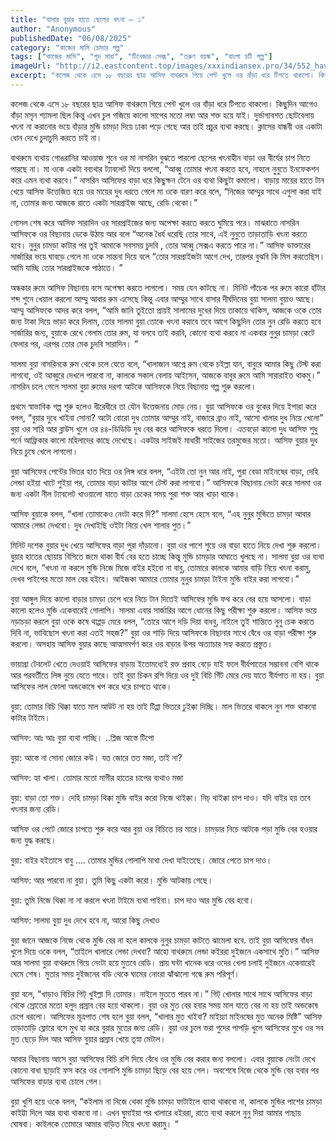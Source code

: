 ```yaml
---
title: "বাসার বুয়ার হাতে ছেলের খৎনা – ১"
author: "Anonymous"
publishedDate: "06/08/2025"
category: "কাজের মাসি চোদার গল্প"
tags: ["কাজের মাসি", "গুদ মারা", "টিনেজার সেক্স", "তরুণ বয়স্ক", "বাংলা চটি গল্প"]
imageUrl: "http://i2.eastcontent.top/images/xxxindiansex.pro/34/552_have.jpg"
excerpt: "কলেজ থেকে এসে ১৮ বছরের ছাত্র আসিফ বাথরুমে গিয়ে পেন্ট খুলে ওর বাঁড়া ধরে টিপতে থাকলো। কিছুদিন আগেও বাঁড়া মসৃন শ্যামলা ছিল কিন্তু এখন চুল গজিয়ে কালো সাপের মতো লম্বা আর শক্ত হয়ে যাই। দুর্ভাগ্যবশত ছোটবেলায়..."
---
```


কলেজ থেকে এসে ১৮ বছরের ছাত্র আসিফ বাথরুমে গিয়ে পেন্ট খুলে ওর বাঁড়া ধরে টিপতে থাকলো। কিছুদিন আগেও বাঁড়া মসৃন শ্যামলা ছিল কিন্তু এখন চুল গজিয়ে কালো সাপের মতো লম্বা আর শক্ত হয়ে যাই। দুর্ভাগ্যবশত ছোটবেলায় খৎনা না করানোর ভয়ে বাঁড়ার মুন্ডি চামড়া দিয়ে ঢাকা পড়ে গেছে আর তাই প্রচুর ব্যথা করছে। ক্লাসের বান্ধবী ওর একাটা ধোন দেখে চুদাচুদি করতে চাই না।


বাথরুমে ব্যথায় গোঙরানির আওয়াজ শুনে ওর মা নাসরিন বুঝতে পারলো ছেলের খৎনাহীন বাড়া ওর বীর্যের চাপ নিতে পারছে না। মা ওকে একটা বব্যথার ট্যাবলেট দিয়ে বললো, “আব্বু তোমার খৎনা করতে হবে, নাহলে নুনুতে ইনফেকশন করে এমন ব্যথা করবে।” নাসরিন আসিফের বাড়া ধরে কিছুক্ষন টেনে ওর ব্যথা কিছুটা কমালো। বাড়ায় মায়ের হাতে টান খেয়ে আসিফ উত্তেজিত হয়ে ওর মায়ের দুধ ধরতে গেলে মা ওকে বারণ করে বলে, “নিজের আম্মুর সাথে এগুলা করা যাই না, তোমার জন্য আজকে রাতে একটা সারপ্রাইজ আছে, রেডি থেকো।”


গোসল শেষ করে আসিফ সারাদিন ওর সারপ্রাইজের জন্য অপেক্ষা করতে করতে ঘুমিয়ে পরে। মাঝরাতে নাসরিন আসিফকে ওর বিছানায় ডেকে উঠায় আর বলে “অনেক ধৈর্য ধরেছি তোর সাথে, এই নুনুতে তাড়াতাড়ি খৎনা করতে হবে। নুনুর চামড়া কাটার পর তুই আমাকে সবসময় চুদবি , তোর আব্বু সেক্সএ করতে পারে না।” আসিফ ডাক্তারের সার্জারির ভয়ে ঘাবড়ে গেলে মা ওকে সান্তনা দিয়ে বলে “তোর সারপ্রাইজটা আগে দেখ, তারপর বুঝবি কি মিস করতেছিস। আমি যাচ্ছি তোর সারপ্রাইজকে পাঠাতে। ”


অন্ধকার রুমে আসিফ বিছানায় বসে অপেক্ষা করতে লাগলো। সময় যেন কাটছে না। মিনিট পাঁচেক পর রুমে কারো হাঁটার শব্দ শুনে খেয়াল করলো আম্মু আবার রুম এসেছে কিন্তু এবার আম্মুর সাথে বাসার দীর্ঘদিনের বুয়া সালমা বুয়াও আছে। আম্মু আসিফকে আদর করে বলল, “আমি জানি তুইতো প্রায়ই সালামের দুধের দিয়ে তাকায়ে থাকিস, আজকে ওকে তোর জন্য টাকা দিয়ে ভাড়া করে দিলাম, তোর সালমা বুয়া তোকে খৎনা করাবে তবে আগে কিছুদিন তোর নুন রেডি করতে হবে সার্জারির জন্য, বুয়াকে রেখে গেলাম তোর রুম, যা বলবে তাই করবি, কোনো ব্যথা করবে না একবার নুনুর চামড়া কেটে ফেলার পর, এরপর তোর মেক চুদবি সারাদিন। ”


সালমা বুয়া নাসরিনকে রুম থেকে চলে যেতে বলে, “খালাজান আপ্নে রুম থেকে চইল্লা যান, বাবুরে আমার কিছু টেস্ট করা লাগবো, ওই আব্বুরে দেখলে পারবো না, কালকে সকাল বেলায় আইসেন, আজকে বাবুর রুমে আমি সারারাইত থাকমু।” নাসরিন চলে গেলে সালমা বুয়া রুমের দরগা আটকে আসিফকে নিয়ে বিছানায় গল্প শুরু করলো।


প্রথমে স্বাভাবিক গল্প শুরু হলেও ধীরেধীরে তা যৌন উত্তেজনায় মোড় নেয়। বুয়া আসিফকে ওর বুকের দিয়ে ইশারা করে বলল, “বুয়ার দুধে খাইবা সোনা? অটো বোরো দুধ তোমার আম্মুর নাই, বাজারে ব্রাও নাই, আসো খালার দুধ নিয়ে খেলো” বুয়া ওর সারি আর ব্লাউস খুলে ওর ৪৪-ডিডিডি দুধ বের করে আসিফকে ধরতে দিলো। এতবড়ো কালো দুধ আসিফ শুধু পর্নে আফ্রিকার কালো মহিলাদের কাছে দেখেছে। একটার সাইজই মাধারী সাইজের তরমুজের মতো। আসিফ বুয়ার দুধ নিয়ে চুষে খেলে লাগলো।


বুয়া আসিফের পেন্টের ভিতর হাত দিয়ে ওর লিঙ্গ ধরে বলল, “এইটা তো নুন আর নাই, পুরা বেডা মাইনষের বাড়া, দেহি লেন্ডা হইয়া খাটে শুইয়া পর, তোমার বাড়া কাটার আগে টেস্ট করা লাগবো।” আসিফকে বিছানায় নেংটা করে সালমা ওর জন্য একটা নীল ট্যাবলেট খাওয়ালো যাতে বাড়া চেকের সময় পুরা শক্ত আর খাড়া থাকে।

আসিফ বুয়াকে বলল, “খালা তোমাকেও নেংটা করে দি?” সালমা হেসে হেসে বলে, “এহ নুনুর মুন্ডিতে চামড়া আবার আমারে লেন্ডা দেখবো। দুধ দেখাইছি ওইটা নিয়ে খেল শালার পুত।”


মিনিট দশেক বুয়ার দুধ খেয়ে আসিফের বাড়া পুরা দাঁড়ানো। বুয়া ওর পাশে শুয়ে ওর বাড়া হাতে নিয়ে দেখা শুরু করলো। বুয়ার হাতের ছোয়ায় বিসিতে জমে থাকা বীর্য বের হতে চাচ্ছে কিন্তু মুন্ডি চামড়ার আঘাতে খুলছে না। সালমা বুয়া ওর ব্যথা দেখে বলে, “খৎনা না করলে মুন্ডি নিজে মিজে বাইর হইবো না বাবু, তোমারে কালকে আমার বাড়ি নিয়ে খৎনা করামু, দেখব পাইপের মতো মাল বের হইবে। আইজকা আমারে তোমার নুনুর চামড়া টাইনা মুন্ডি বাইর করা লাগবো।”


বুয়া আঙ্গুল দিয়ে কালো বাড়ার চামড়া চেপে ধরে নিচে টান দিতেই আসিফের মুন্ডি ফথ করে বের হয়ে আসলো। বাড়া কালো হলেও মুন্ডি একেবারেই গোলাপি। সালমা এবার সার্জারির আগে ধোনের কিছু পরীক্ষা শুরু করলো। আসিফ ভয়ে নড়াচড়া করলে বুয়া ওকে কষে থাপ্পড় মেরে বলল, “তোরে আগে দড়ি দিয়া বাধবু, নাইলে তুই শান্তিতে নুনু চেক করতে দিবি না, ভাবিছোস খৎনা করা এতই সহজ?” বুয়া ওর শাড়ি দিয়ে আসিফকে বিছানার সাথে বেঁধে ওর বাড়া পরীক্ষা শুরু করলো। অসহায় আসিফ বুয়ার কাছে আত্মসমর্পণ করে ওর বাড়ার উপর অত্যাচার সহ্য করতে প্রস্তুত।


ভায়াগ্রা টেবলেট খেতে দেওয়াই আসিফের বাড়ায় ইতোমধ্যেই রক্ত প্রবাহ বেড়ে যাই ফলে বীর্যপাতের সম্ভাবনা বেশি থাকে আর পরবর্তীতে লিঙ্গ নুয়ে যেতে পারে। তাই বুয়া চিকন রশি দিয়ে ওর দুই বিচি গিঁট মেরে দেয় যাতে বীর্যপাত না হয়। বুয়া আসিফের লাল ফোলা অন্ডকোষে খপ করে ধরে চাপতে থাকে।


বুয়া: তোমার বিচি থিক্কা যাতে মাল আউট না হয় তাই টিপ্পা ভিতরে ঢুইক্কা দিচ্ছি। মাল ভিতরে থাকলে নুন শক্ত থাকবো কাটার টাইমে।

আসিফ: আঃ আঃ বুয়া ব্যথা পাচ্ছি। ..প্লিজ আস্তে টিপো

বুয়া: আস্তে না সোনা জোরে কউ। যত জোরে তত মজা, তাই না?

আসিফ: হ্যা খালা। তোমার মতো মাগীর হাতের চাপের ব্যথাও মজা

বুয়া: বাড়া তো শক্ত। দেহি চামড়া থিক্কা মুন্ডি বাইর করো নিজে থাইক্কা। নিচ্ থাইক্কা চাপ দাও। যদি বাইর হয় তবে খৎনার জন্য রেডি।


আসিফ ওর পেটে জোরে চাপতে শুরু করে আর বুয়া ওর বিচিতে চর মারে। চামড়ার নিচে আটকে পড়া মুন্ডি বের হওয়ার জন্য যুদ্ধ করছে।


বুয়া: বাইর হইতাসে বাবু …. তোমার মুন্ডির গোলাপি মাথা দেখা যাইতেছে। জোরে পেতে চাপ দাও।

আসিফ: আর পারবো না বুয়া। তুমি কিছু একটা করো। মুন্ডি আটকায় গেছে।

বুয়া: তুমি নিজে থিক্কা না না করলে খৎনা টাইমে ব্যথা পাইবা। চাপ দাও আর মুন্ডি বের হবো।

আসিফ: সালমা বুয়া দুধ দেখে হবে না, আরো কিছু দেখাও


বুয়া জানে আজকে নিজে থেকে মুন্ডি বের না হলে কালকে নুনুর চামড়া কাটতে ঝামেলা হবে. তাই বুয়া আসিফের বাঁধন খুলে দিয়ে ওকে বলল, “তাইলে খালারে লেন্ডা দেখবা? আহো বাথরুমে লেন্ডা কইররা দুইজনে একসাথে মুতি।” আসিফ আর সালমা বুয়া বাথরুমে গিয়ে নেংটা হয়ে মুতবে রেডি। প্রায় ঘন্টা খানেক ধরে ওদের খেলা চলাই দুইজনে একেবারেই ঘেমে শেষ। মুতার সময় দুইজনের বডি থেকে ঘামের নোংরা ঝাঁঝালো গন্ধে রুম পরিপূর্ণ।


বুয়া বলে, “খাড়াও বিচির গিট্ খুইল্লা দি তোমার। নাইলে মুততে পারব না।” গিট্ খোলার সাথে সাথে আসিফের বাড়া থেকে স্রোতের মতো হলুদ প্রস্রাব বের হয়ে থাকলো। বুয়া ওর মুত বের হবার সময় মাল যাতে বের না হয় তাই অন্ডকোষ চেপে ধরলো। আসিফের মূত্রপাত শেষ হলে বুয়া বলল, “খালার মুত খাইবা? মাইয়্যা মাইনষের মুত অনেক মিষ্টি” আসিফ তাড়াতাড়ি ফ্লোরে বসে মুখ হা করে বুয়ার মুতের জন্য রেডি। বুয়া ওর চুলে ভরা গুদের পাপড়ি খুলে আসিফের মুখে ওর সব মুত ছেড়ে দিল আর আসিফ বুয়ার প্রস্রাব খেয়ে তৃস্না মেটাল।


আবার বিছানায় আসে বুয়া আসিফের বিচি রশি দিয়ে বেঁধে ওর মুন্ডি বের করার জন্য বললো। এবার বুয়াকে নেংটা দেখে কোনো বাধা ছাড়াই ফস করে ওর গোলাপি মুন্ডি চামড়া ছিড়ে বের হয়ে গেল। অবশেষে নিজে থেকে মুন্ডি বের হবার পর আসিফের বাড়ার ব্যথা চোলে গেল।


বুয়া খুশি হয়ে ওকে বলল, “কইলাম না নিজে থেকা মুন্ডি চামড়া ফাটাইলে ব্যাথা থাকবো না, কালকে মুন্ডির পাশের চামড়া কাইট্টা দিলে আর ব্যথা থাকবো না। এখন ঘুমাইয়া পর খালারে ধইররা, রাতে ব্যথা করলে নুনু দিয়া আমার পাছায় ঘোষবা। কাইলকে তোমারে আমার বাড়িত নিয়ে খৎনা করামু। “
